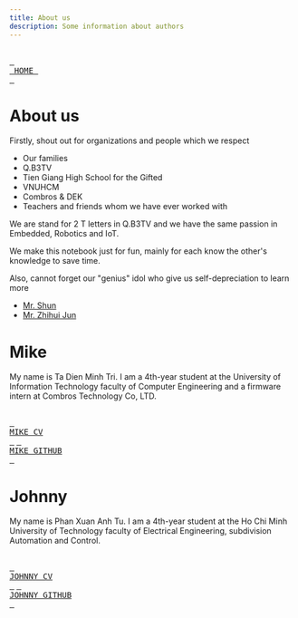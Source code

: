 ```yaml
---
title: About us
description: Some information about authors
---
```


<br> [<kbd> <br> HOME <br> </kbd>][HOME] <br>
# About us
Firstly, shout out for organizations and people which we respect
* Our families
* Q.B3TV 
* Tien Giang High School for the Gifted
* VNUHCM
* Combros & DEK
* Teachers and friends whom we have ever worked with

We are stand for 2 T letters in Q.B3TV and we have the same passion in Embedded, Robotics and IoT.

We make this notebook just for fun, mainly for each know the other's knowledge to save time.

Also, cannot forget our "genius" idol who give us self-depreciation to learn more
* [Mr. Shun](https://cppdeveloper.com/)
* [Mr. Zhihui Jun](https://www.youtube.com/@user-ow7ej5ss7j)

# Mike
My name is Ta Dien Minh Tri. I am a 4th-year student at the University of Information Technology faculty of Computer Engineering and a firmware intern at Combros Technology Co, LTD.

<br> [<kbd> <br> MIKE CV <br> </kbd>][MIKE_CV]
 [<kbd> <br> MIKE GITHUB <br> </kbd>][MIKE_GITHUB]<br>
# Johnny
My name is Phan Xuan Anh Tu. I am a 4th-year student at the Ho Chi Minh University of Technology faculty of Electrical Engineering, subdivision Automation and Control. 

<br> [<kbd> <br> JOHNNY CV <br> </kbd>][JOHNNY_CV]
 [<kbd> <br> JOHNNY GITHUB <br> </kbd>][JOHNNY_GITHUB]<br>

[HOME]: ../README.md
[MIKE_CV]: Mike/TaDienMinhTri-CV.pdf
[MIKE_GITHUB]: https://github.com/tritdm
[JOHNNY_CV]: Johnny/AnhTu_Résume.pdf
[JOHNNY_GITHUB]: https://github.com/AlphaIkaros2

